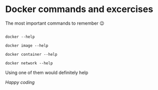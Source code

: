 # Docker commands and excercises

The most important commands to remember 😉

```

docker --help

docker image --help

docker container --help

docker network --help

```

Using one of them would definitely help

_Happy coding_